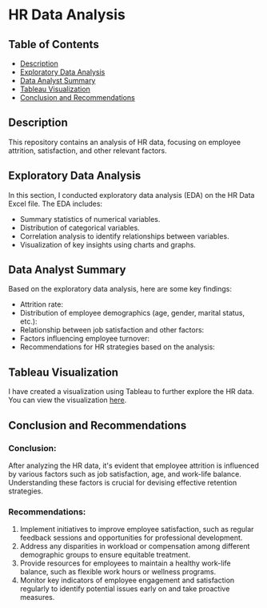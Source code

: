 # HR Data Analysis

## Table of Contents
- [Description](#description)
- [Exploratory Data Analysis](#exploratory-data-analysis)
- [Data Analyst Summary](#data-analyst-summary)
- [Tableau Visualization](#tableau-visualization)
- [Conclusion and Recommendations](#conclusion-and-recommendations)

## Description
This repository contains an analysis of HR data, focusing on employee attrition, satisfaction, and other relevant factors.

## Exploratory Data Analysis
In this section, I conducted exploratory data analysis (EDA) on the HR Data Excel file. The EDA includes:
- Summary statistics of numerical variables.
- Distribution of categorical variables.
- Correlation analysis to identify relationships between variables.
- Visualization of key insights using charts and graphs.

## Data Analyst Summary
Based on the exploratory data analysis, here are some key findings:
- Attrition rate: 
- Distribution of employee demographics (age, gender, marital status, etc.): 
- Relationship between job satisfaction and other factors: 
- Factors influencing employee turnover: 
- Recommendations for HR strategies based on the analysis:

## Tableau Visualization
I have created a visualization using Tableau to further explore the HR data. You can view the visualization [here](https://public.tableau.com/app/profile/remigius.ufomba/viz/Book2_17081282084740/Dashboard1).

## Conclusion and Recommendations
### Conclusion:
After analyzing the HR data, it's evident that employee attrition is influenced by various factors such as job satisfaction, age, and work-life balance. Understanding these factors is crucial for devising effective retention strategies.

### Recommendations:
1. Implement initiatives to improve employee satisfaction, such as regular feedback sessions and opportunities for professional development.
2. Address any disparities in workload or compensation among different demographic groups to ensure equitable treatment.
3. Provide resources for employees to maintain a healthy work-life balance, such as flexible work hours or wellness programs.
4. Monitor key indicators of employee engagement and satisfaction regularly to identify potential issues early on and take proactive measures.
